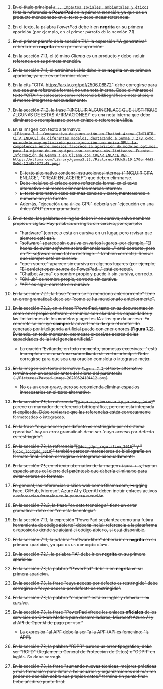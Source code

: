 1. ~~En el título principal `# 7. Impactos sociales, ambientales y éticos` falta la referencia a **PowerPad** en la primera mención, ya que es un producto mencionado en el texto y debe incluir referencia.~~

2. ~~En el texto, la palabra *PowerPad* debe ir en **negrita** en su primera aparición (por ejemplo, en el primer párrafo de la sección 7.1).~~

3. ~~En el primer párrafo de la sección 7.1.1, la expresión "IA generativa" debería ir en **negrita** en su primera aparición.~~

4. ~~En la sección 7.1.1, el término *Ollama* es un producto y debe incluir referencia en su primera mención.~~

5. ~~En la sección 7.1.1, el acrónimo LLMs debe ir en **negrita** en su primera aparición, ya que es un término clave.~~

6. ~~En la cita "CITA: https://arxiv.org/pdf/2506.08872" debe corregirse para que sea una referencia formal, no una nota interna. Debe eliminarse el texto "CITA:" y colocarse como referencia bibliográfica o nota al pie, o al menos integrarse adecuadamente.~~

7. ~~En la sección 7.1.2, la frase "(INCLUIR ALGUN ENLACE QUE JUSTIFIQUE ALGUNAS DE ESTAS AFIRMACIONES)" es una nota interna que debe eliminarse o reemplazarse por un enlace o referencia válida.~~

8. En la imagen con texto alternativo:  
   ~~`![Figura 7.1. Comparativa de puntuación en Chatbot Arena (INCLUIR CITA ENLACE) de diferentes modelos, destacando a Gemma 3 27B como un modelo muy optimizado para ejecución una única GPU. La competencia entre modelos favorece la aparición de modelos óptimos para la ejecución en equipos con recursos más limitados. Fuente: Información de Gemma 3 en Ollama.com CREAR ENLACE REF https://ollama.com/library/gemma3.](./Pictures/89dc5a19-179e-4dd3-8e5d-12ad54973148.png)`~~  
   - ~~El texto alternativo contiene instrucciones internas ("INCLUIR CITA ENLACE", "CREAR ENLACE REF") que deben eliminarse.~~  
   - ~~Debe incluirse el enlace como referencia formal en el texto alternativo o al menos eliminar las marcas internas.~~  
   - ~~El texto alternativo debe ser más conciso y claro, manteniendo la numeración y la fuente.~~  
   - ~~Además, "ejecución una única GPU" debería ser "ejecución en una única GPU" (error gramatical).~~

8. ~~En el texto, las palabras en inglés deben ir en *cursiva*, salvo nombres propios o siglas. Hay palabras en inglés sin cursiva, por ejemplo:~~  
   - ~~"hardware" (correcto está en cursiva en un lugar, pero revisar que siempre esté así).~~  
   - ~~"software" aparece sin cursiva en varios lugares (por ejemplo, "El hecho de evitar *software* sobredimensionado..." está correcto, pero en "El *software* como tal no restringe..." también correcto). Revisar que siempre esté en cursiva.~~  
   - ~~"open source" aparece sin cursiva en algunos lugares (por ejemplo, "El carácter *open source* de PowerPad..." está correcto).~~  
   - ~~"Chatbot Arena" es nombre propio y puede ir sin cursiva, correcto.~~  
   - ~~"GitHub" es nombre propio, correcto sin cursiva.~~  
   - ~~"API" es sigla, correcto sin cursiva.~~

8. ~~En la sección 7.2.1, la frase "como se ha menciona anteriormente" tiene un error gramatical: debe ser "como se ha mencionado anteriormente".~~

9. ~~En la sección 7.2.2, en la frase "PowerPad, tanto en su documentación como en el propio software, comunica con claridad las capacidades y las limitaciones de los modelos y agentes IA a los que da acceso. En concreto se incluye **siempre** la advertencia de que el contenido generado por inteligencia artificial puede contener errores (**Figura 7.2**). Evitando, en todo momento, promesas excesivas acerca de las capacidades de la inteligencia artificial."~~  
    - ~~La oración "Evitando, en todo momento, promesas excesivas..." está incompleta o es una frase subordinada sin verbo principal. Debe corregirse para que sea una oración completa o integrarse mejor.~~

10. ~~En la imagen con texto alternativo `Figura 7.2`, el texto alternativo termina con un espacio antes del cierre del paréntesis:~~  
    ~~`(./Pictures/Pasted-image-20250524104412.png)`~~  
    - ~~No es un error grave, pero se recomienda eliminar espacios innecesarios en el texto alternativo.~~

11. ~~En la sección 7.3, la referencia "[`@inproc_cybersecurity_privacy_2020`]" parece un marcador de referencia bibliográfica, pero no está integrada ni explicada. Debe revisarse que las referencias estén correctamente formateadas o integradas.~~

12. ~~En la frase "cuya acceso por defecto es restringido por el sistema operativo" hay un error gramatical: debe ser "cuyo acceso por defecto es restringido".~~

13. ~~En la sección 7.3, la referencia "[`@doc_gdpr_regulation_2016`]" y "[`@doc_lopdgdd_2018`]" también parecen marcadores de bibliografía sin formato final. Deben corregirse o integrarse adecuadamente.~~

14. ~~En la sección 7.3, en el texto alternativo de la imagen `Figura 7.3`, hay un espacio antes del cierre del paréntesis que debería eliminarse para evitar errores de formato.~~

15. ~~En general, las referencias a sitios web como Ollama.com, Hugging Face, GitHub, Microsoft Azure AI y OpenAI deben incluir enlaces activos o referencias formales en la primera mención~~.

16. ~~En la sección 7.2.3, la frase "en este tecnología" tiene un error gramatical: debe ser "en esta tecnología".~~

17. ~~En la sección 7.1.1, la expresión "PowerPad se plantea como una futura herramienta de código abierto" debería incluir referencia a la plataforma o repositorio donde se alojará el código abierto, si está disponible.~~

18. ~~En la sección 7.1.1, la palabra "software libre" debería ir en **negrita** en su primera aparición, ya que es un concepto clave.~~

19. ~~En la sección 7.2.1, la palabra "IA" debe ir en **negrita** en su primera aparición.~~

20. ~~En la sección 7.3, la palabra "PowerPad" debe ir en **negrita** en su primera aparición.~~

21. ~~En la sección 7.3, la frase "cuya acceso por defecto es restringido" debe corregirse a "cuyo acceso por defecto es restringido".~~

22. ~~En la sección 7.3, la palabra "endpoint" está en inglés y debería ir en *cursiva*.~~

23. ~~En la sección 7.3, la frase "PowerPad ofrece los enlaces **oficiales** de los servicios de GitHub Models para desarrolladores, Microsoft Azure AI y al API de OpenAI de pago por uso."~~  
    - ~~La expresión "al API" debería ser "a la API" (API es femenino: "la API").~~

24. ~~En la sección 7.3, la palabra "RDPR" parece un error tipográfico, debe ser "RGPD" (Reglamento General de Protección de Datos) o "GDPR" en inglés. Se debe corregir.~~

25. ~~En la sección 7.3, la frase "sumando nuevas técnicas, mejores prácticas y más formación para dotar a los usuarios y organizaciones del máximo poder de decisión sobre sus propios datos." termina sin punto final. Debe añadirse punto final.~~